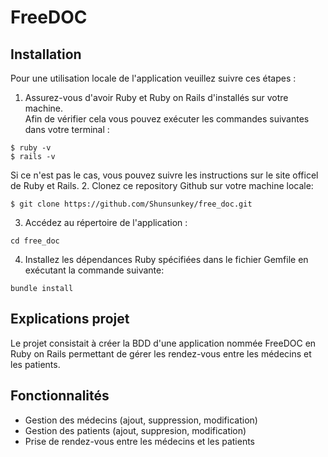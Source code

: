 # FreeDOC
  
## Installation
Pour une utilisation locale de l'application veuillez suivre ces étapes :
1. Assurez-vous d'avoir Ruby et Ruby on Rails d'installés sur votre machine.  
Afin de vérifier cela vous pouvez exécuter les commandes suivantes dans votre terminal :
```
$ ruby -v
$ rails -v
```
Si ce n'est pas le cas, vous pouvez suivre les instructions sur le site officel de Ruby et Rails.
2. Clonez ce repository Github sur votre machine locale:
```
$ git clone https://github.com/Shunsunkey/free_doc.git
```
3. Accédez au répertoire de l'application :
```
cd free_doc
```
4. Installez les dépendances Ruby spécifiées dans le fichier Gemfile en exécutant la commande suivante:
```
bundle install
```

## Explications projet
Le projet consistait à créer la BDD d'une application nommée FreeDOC en Ruby on Rails permettant de gérer les rendez-vous entre les médecins et les patients.

## Fonctionnalités
* Gestion des médecins (ajout, suppression, modification)
* Gestion des patients (ajout, suppresion, modification)
* Prise de rendez-vous entre les médecins et les patients